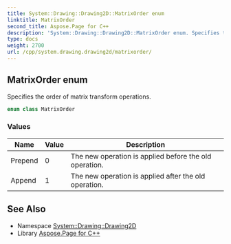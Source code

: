 ```yaml
---
title: System::Drawing::Drawing2D::MatrixOrder enum
linktitle: MatrixOrder
second_title: Aspose.Page for C++
description: 'System::Drawing::Drawing2D::MatrixOrder enum. Specifies the order of matrix transform operations in C++.'
type: docs
weight: 2700
url: /cpp/system.drawing.drawing2d/matrixorder/
---
```

## MatrixOrder enum


Specifies the order of matrix transform operations.

```cpp
enum class MatrixOrder
```

### Values

| Name | Value | Description |
| --- | --- | --- |
| Prepend | 0 | The new operation is applied before the old operation. |
| Append | 1 | The new operation is applied after the old operation. |

## See Also

* Namespace [System::Drawing::Drawing2D](../)
* Library [Aspose.Page for C++](../../)
